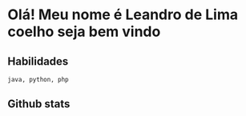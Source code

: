 # Olá! Meu nome é **Leandro de Lima coelho** seja bem vindo 

## Habilidades
    java, python, php

## Github stats

